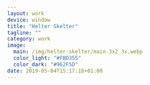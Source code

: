 ```yaml
---
layout: work
device: window
title: "Helter Skelter"
tagline: ""
category: work
image:
  main: /img/helter-skelter/main-3x2_3x.webp
  color_light: "#FBD355"
  color_dark: "#962F5D"
date: 2019-05-04T15:17:18+01:00
---
```

